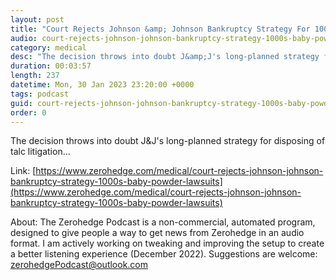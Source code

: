 ```yaml
---
layout: post
title: "Court Rejects Johnson &amp; Johnson Bankruptcy Strategy For 1000s Of Baby-Powder Lawsuits"
audio: court-rejects-johnson-johnson-bankruptcy-strategy-1000s-baby-powder-lawsuits-0
category: medical
desc: "The decision throws into doubt J&amp;J's long-planned strategy for disposing of talc litigation..."
duration: 00:03:57
length: 237
datetime: Mon, 30 Jan 2023 23:20:00 +0000
tags: podcast
guid: court-rejects-johnson-johnson-bankruptcy-strategy-1000s-baby-powder-lawsuits-0
order: 0
---
```

The decision throws into doubt J&amp;J's long-planned strategy for disposing of talc litigation...

Link: [https://www.zerohedge.com/medical/court-rejects-johnson-johnson-bankruptcy-strategy-1000s-baby-powder-lawsuits](https://www.zerohedge.com/medical/court-rejects-johnson-johnson-bankruptcy-strategy-1000s-baby-powder-lawsuits)

About: The Zerohedge Podcast is a non-commercial, automated program, designed to give people a way to get news from Zerohedge in an audio format.  I am actively working on tweaking and improving the setup to create a better listening experience (December 2022).  Suggestions are welcome: [zerohedgePodcast@outlook.com](mailto:zerohedgePodcast@outlook.com)